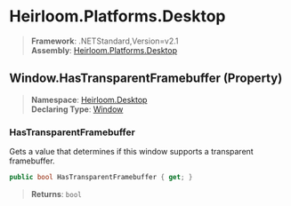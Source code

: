 # Heirloom.Platforms.Desktop

> **Framework**: .NETStandard,Version=v2.1  
> **Assembly**: [Heirloom.Platforms.Desktop][0]

## Window.HasTransparentFramebuffer (Property)

> **Namespace**: [Heirloom.Desktop][0]  
> **Declaring Type**: [Window][1]

### HasTransparentFramebuffer

Gets a value that determines if this window supports a transparent framebuffer.

```cs
public bool HasTransparentFramebuffer { get; }
```

> **Returns**: `bool`

[0]: ../../../Heirloom.Platforms.Desktop.md
[1]: ../Window.md
